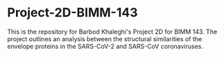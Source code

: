 # Project-2D-BIMM-143
This is the repository for Barbod Khaleghi's Project 2D for BIMM 143. The project outlines an analysis between the structural similarities of the envelope proteins in the SARS-CoV-2 and SARS-CoV coronaviruses.
